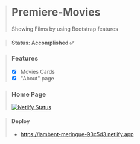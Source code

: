 > # Premiere-Movies
> Showing Films by using Bootstrap features

> #### Status: Accomplished ✅

> ### Features
> - [X] Movies Cards
> - [X] "About" page

> ### Home Page
> [![Netlify Status](https://api.netlify.com/api/v1/badges/ca77455e-e903-4f6e-a149-867ea3b78f28/deploy-status)](https://app.netlify.com/sites/lambent-meringue-93c5d3/deploys?branch=premieremovies)

> #### Deploy
>  * https://lambent-meringue-93c5d3.netlify.app
